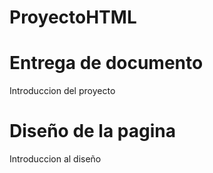 # ProyectoHTML

# Entrega de documento
Introduccion del proyecto



# Diseño de la pagina
Introduccion al diseño


